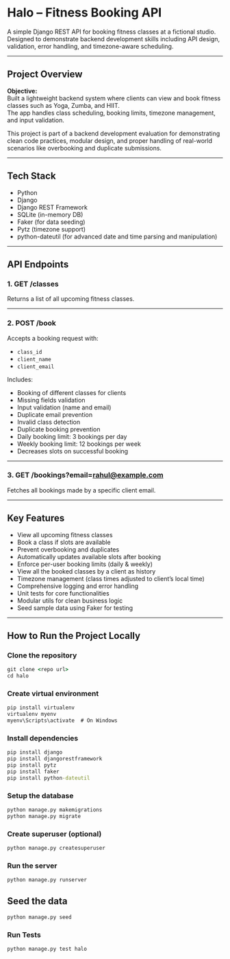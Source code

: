 # Halo – Fitness Booking API

A simple Django REST API for booking fitness classes at a fictional studio. Designed to demonstrate backend development skills including API design, validation, error handling, and timezone-aware scheduling.


---

## Project Overview

**Objective:**  
Built a lightweight backend system where clients can view and book fitness classes such as Yoga, Zumba, and HIIT.  
The app handles class scheduling, booking limits, timezone management, and input validation.

This project is part of a backend development evaluation for demonstrating clean code practices, modular design, and proper handling of real-world scenarios like overbooking and duplicate submissions.


---

## Tech Stack

- Python  
- Django  
- Django REST Framework  
- SQLite (in-memory DB)  
- Faker (for data seeding)  
- Pytz (timezone support)
- python-dateutil (for advanced date and time parsing and manipulation)


---

## API Endpoints

### 1. **GET /classes**  
Returns a list of all upcoming fitness classes.

---

### 2. **POST /book**  
Accepts a booking request with:

- `class_id`  
- `client_name`  
- `client_email`  

Includes:

- Booking of different classes for clients  
- Missing fields validation  
- Input validation (name and email)  
- Duplicate email prevention  
- Invalid class detection  
- Duplicate booking prevention  
- Daily booking limit: 3 bookings per day  
- Weekly booking limit: 12 bookings per week  
- Decreases slots on successful booking

---

### 3. **GET /bookings?email=rahul@example.com**
Fetches all bookings made by a specific client email.


---

## Key Features

-  View all upcoming fitness classes
-  Book a class if slots are available
-  Prevent overbooking and duplicates
-  Automatically updates available slots after booking
-  Enforce per-user booking limits (daily & weekly)
-  View all the booked classes by a client as history
-  Timezone management (class times adjusted to client’s local time)
-  Comprehensive logging and error handling
-  Unit tests for core functionalities
-  Modular utils for clean business logic
-  Seed sample data using Faker for testing


---

## How to Run the Project Locally

### Clone the repository

```cmd
git clone <repo url>
cd halo
```

### Create virtual environment

```cmd
pip install virtualenv
virtualenv myenv
myenv\Scripts\activate  # On Windows
```

### Install dependencies

```cmd
pip install django
pip install djangorestframework
pip install pytz
pip install faker
pip install python-dateutil
```

### Setup the database

```cmd
python manage.py makemigrations
python manage.py migrate
```

### Create superuser (optional)

```cmd
python manage.py createsuperuser
```

### Run the server

```cmd
python manage.py runserver
```

## Seed the data
```cmd
python manage.py seed
```

### Run Tests 

```cmd
python manage.py test halo 
```


